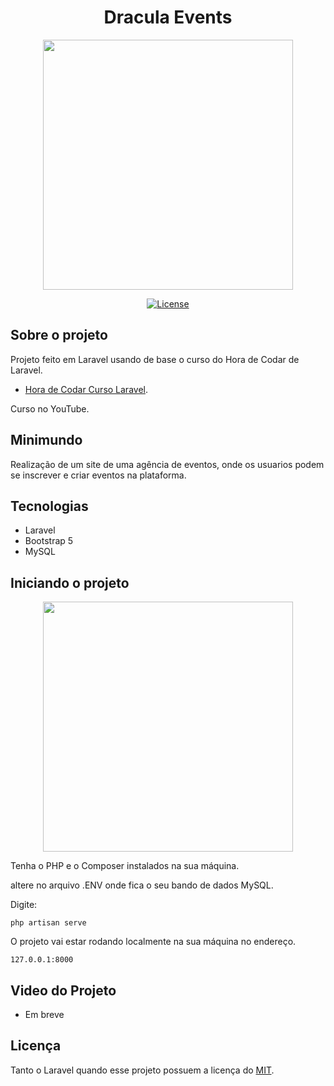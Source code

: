 <h1 align="center">Dracula Events</h1>

<p align="center"><img src="https://cdn.discordapp.com/attachments/1066427677864636456/1066491952117317722/base.png" width="400"></p>

<p align="center">
<a href="https://packagist.org/packages/laravel/framework"><img src="https://img.shields.io/packagist/l/laravel/framework" alt="License"></a>
</p>

## Sobre o projeto

Projeto feito em Laravel usando de base o curso do Hora de Codar de Laravel.

- [Hora de Codar Curso Laravel](https://laravel.com/docs/routing).


Curso no YouTube.

## Minimundo

Realização de um site de uma agência de eventos, onde os usuarios podem se inscrever e criar eventos na plataforma.

## Tecnologias

 - Laravel
 - Bootstrap 5
 - MySQL

 ## Iniciando o projeto

<p align="center"><img src="https://cdn.discordapp.com/attachments/1066427677864636456/1066492330409984051/image.png" width="400"></p>

 Tenha o PHP e o Composer instalados na sua máquina.

 altere no arquivo .ENV onde fica o seu bando de dados MySQL.

Digite:

```
php artisan serve
```

O projeto vai estar rodando localmente na sua máquina no endereço.

```
127.0.0.1:8000

```

## Video do Projeto

 - Em breve


## Licença

Tanto o Laravel quando esse projeto possuem a licença do [MIT](https://opensource.org/licenses/MIT).
